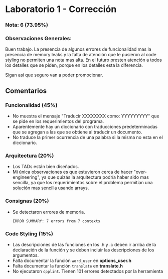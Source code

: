 # Laboratorio 1 - Corrección 

### Nota: 6 (73.95%)

### Observaciones Generales: 
Buen trabajo. La presencia de algunos errores de funcionalidad mas la presencia de memory leaks y la falta de atención que le pusieron al code styling no permiten una nota mas alta. 
En el futuro presten atención a todos los detalles que se piden, porque en los detalles esta la diferencia.

Sigan así que seguro van a poder promocionar.

## Comentarios
### Funcionalidad (45%)

- No muestra el mensaje "Traducir XXXXXXXX como: YYYYYYYYY" que se pide en los requerimientos del programa.
- Aparentemente hay un diccionario con traducciones predeterminadas que se agregan a las que se obtiene al traducir un documento.
- No traduce la primer ocurrencia de una palabra si la misma no esta en el diccionario.


### Arquitectura (20%)
- Los TADs están bien diseñados. 
- Mi única observaciones es que estuvieron cerca de hacer "over-engineering", ya que quizás la arquitectura podría haber sido mas sencilla, ya que los requerimientos sobre el problema permitían una solución mas sencilla usando arrays.

### Consignas (20%)
- Se detectaron errores de memoria.

	```
	ERROR SUMMARY: 7 errors from 7 contexts
	```

### Code Styling (15%)
- Las descripciones de las funciones en los .h y .c deben ir arriba de la declaración de la función y se deben incluir las descripciones de los argumentos.
- Falta documentar la función `word_user` en **options_user.h**
- Falta documentar la función `translate` en **translate.h**
- No ejecutaron `cpplint`. Tienen 101 errores detectados por la herramienta